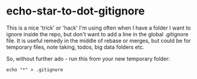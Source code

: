 # echo-star-to-dot-gitignore

This is a nice 'trick' or 'hack' I'm using often <!--(all the time)--> when I have a folder I want to ignore inside the repo, but don't want to add a line in the global .gitignore file.
It is useful remedy in the middle of rebase or merges, but could be for temporary files, note taking, todos, big data folders etc.

So, without further ado - run this from your new temporary folder:
```
echo "*" > .gitignore
```
